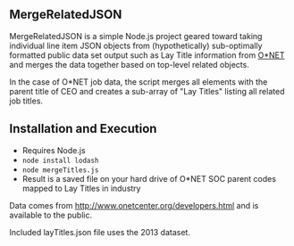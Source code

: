 ## MergeRelatedJSON
MergeRelatedJSON is a simple Node.js project geared toward taking individual line item JSON objects from (hypothetically) sub-optimally formatted public data set output such as Lay Title information from [O*NET](http://www.onetcenter.org/developers.html) and merges the data together based on top-level related objects.

In the case of O*NET job data, the script merges all elements with the parent title of CEO and creates a sub-array of "Lay Titles" listing all related job titles.

## Installation and Execution
* Requires Node.js
* `node install lodash`
* `node mergeTitles.js`
* Result is a saved file on your hard drive of O*NET SOC parent codes mapped to Lay Titles in industry

Data comes from http://www.onetcenter.org/developers.html and is available to the public.

Included layTitles.json file uses the 2013 dataset.

